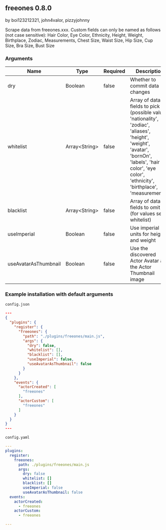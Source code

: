 ## freeones 0.8.0

by boi123212321, john4valor, pizzyjohnny

Scrape data from freeones.xxx. Custom fields can only be named as follows (not case sensitive): Hair Color, Eye Color, Ethnicity, Height, Weight, Birthplace, Zodiac, Measurements, Chest Size, Waist Size, Hip Size, Cup Size, Bra Size, Bust Size

### Arguments

| Name                 | Type          | Required | Description                                                                                                                                                                                                |
| -------------------- | ------------- | -------- | ---------------------------------------------------------------------------------------------------------------------------------------------------------------------------------------------------------- |
| dry                  | Boolean       | false    | Whether to commit data changes                                                                                                                                                                             |
| whitelist            | Array&lt;String&gt; | false    | Array of data fields to pick (possible values: &#x27;nationality&#x27;, &#x27;zodiac&#x27;, &#x27;aliases&#x27;, &#x27;height&#x27;, &#x27;weight&#x27;, &#x27;avatar&#x27;, &#x27;bornOn&#x27;, &#x27;labels&#x27;, &#x27;hair color&#x27;, &#x27;eye color&#x27;, &#x27;ethnicity&#x27;, &#x27;birthplace&#x27;, &#x27;measurements&#x27;) |
| blacklist            | Array&lt;String&gt; | false    | Array of data fields to omit (for values see whitelist)                                                                                                                                                    |
| useImperial          | Boolean       | false    | Use imperial units for height and weight                                                                                                                                                                   |
| useAvatarAsThumbnail | Boolean       | false    | Use the discovered Actor Avatar as the Actor Thumbnail image                                                                                                                                               |

### Example installation with default arguments

`config.json`
```json
---
{
  "plugins": {
    "register": {
      "freeones": {
        "path": "./plugins/freeones/main.js",
        "args": {
          "dry": false,
          "whitelist": [],
          "blacklist": [],
          "useImperial": false,
          "useAvatarAsThumbnail": false
        }
      }
    },
    "events": {
      "actorCreated": [
        "freeones"
      ],
      "actorCustom": [
        "freeones"
      ]
    }
  }
}
---
```

`config.yaml`
```yaml
---
plugins:
  register:
    freeones:
      path: ./plugins/freeones/main.js
      args:
        dry: false
        whitelist: []
        blacklist: []
        useImperial: false
        useAvatarAsThumbnail: false
  events:
    actorCreated:
      - freeones
    actorCustom:
      - freeones

---
```

